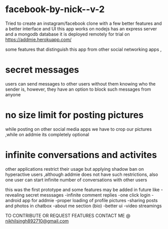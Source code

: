 # facebook-by-nick--v-2

Tried to create an instagram/facebook clone with a few better features and a better interface  and UI
this app works on nodejs has an express server and a mongodb database it is deployed remotely for trial on 
https://addmie.herokuapp.com/



some features that distinguish this app from other social networking apps ,
# secret messages
users can send messages to other users without them knowing who the sender is,
however, they have an option to block such messages from anyone
# no size limit for posting pictures
while posting on other social media apps we have to crop our pictures ,while on addmie its completely optional
# infinite conversations and activites 
other applications restrict their usage but applying shadow ban on hyperactive users ,although addmie does not have such restrictions,
also one user can start infinite number of conversations with other users 



this was the first prototype and some features may be added in future like
-revealing secret messsages
-infinite comment replies
-one click login
-android app for addmie
-proper loading of profile pictures
-sharing posts and photos in chatbox
-about me section (bio)
-better ui 
-video streamings 


TO CONTRIBUTE OR REQUEST FEATURES CONTACT ME @ nikhilsingh892710@gmail.com
